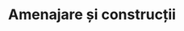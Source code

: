 ---
title: "Amenajare și construcții"
image: "/amenajare-si-constructii.jpg"
category: Amenajare și construcții
layout: category
tag: "Timp liber"
---